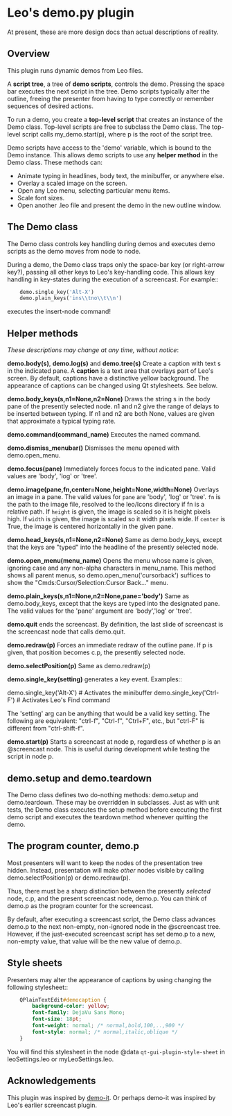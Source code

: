 
# Leo's demo.py plugin

At present, these are more design docs than actual descriptions of reality.

## Overview

This plugin runs dynamic demos from Leo files.

A **script tree**, a tree of **demo scripts**, controls the demo. Pressing the space bar executes the next script in the tree. Demo scripts typically alter the outline, freeing the presenter from having to type correctly or remember sequences of desired actions. 

To run a demo, you create a **top-level script** that creates an instance of the Demo class. Top-level scripts are free to subclass the Demo class. The top-level script calls my_demo.start(p), where p is the root of the script tree.

Demo scripts have access to the 'demo' variable, which is bound to the Demo instance. This allows demo scripts to use any **helper method** in the Demo class. These methods can:

- Animate typing in headlines, body text, the minibuffer, or anywhere else.
- Overlay a scaled image on the screen.
- Open any Leo menu, selecting particular menu items.
- Scale font sizes.
- Open another .leo file and present the demo in the new outline window.


## The Demo class

The Demo class controls key handling during demos and executes demo scripts as the demo moves from node to node.

During a demo, the Demo class traps only the space-bar key (or right-arrow key?), passing all other keys to Leo's key-handling code. This allows key handling in key-states during the execution of a screencast. For example::

```python
    demo.single_key('Alt-X')
    demo.plain_keys('ins\\tno\\t\\n')
```

executes the insert-node command!

## Helper methods

*These descriptions may change at any time, without notice*:

**demo.body(s)**, **demo.log(s)** and **demo.tree(s)** Create a caption with text s in the indicated pane. A **caption** is a text area that overlays part of Leo's screen. By default, captions have a distinctive yellow background. The appearance of captions can be changed using Qt stylesheets. See below.

**demo.body_keys(s,n1=None,n2=None)** Draws the string s in the body pane of
the presently selected node. n1 and n2 give the range of delays to be
inserted between typing. If n1 and n2 are both None, values are given that
approximate a typical typing rate.

**demo.command(command_name)** Executes the named command.

**demo.dismiss_menubar()** Dismisses the menu opened with demo.open_menu.

**demo.focus(pane)** Immediately forces focus to the indicated pane. Valid
values are 'body', 'log' or 'tree'.

**demo.image(pane,fn,center=None,height=None,width=None)** Overlays an image
in a pane. The valid values for `pane` are 'body', 'log' or 'tree'. `fn` is
the path to the image file, resolved to the leo/Icons directory if fn is a
relative path. If `height` is given, the image is scaled so it is height
pixels high. If `width` is given, the image is scaled so it width pixels
wide. If `center` is True, the image is centered horizontally in the given
pane.

**demo.head_keys(s,n1=None,n2=None)** Same as demo.body_keys, except that the
keys are "typed" into the headline of the presently selected node.

**demo.open_menu(menu_name)** Opens the menu whose name is given, ignoring
case and any non-alpha characters in menu_name. This method shows all
parent menus, so demo.open_menu('cursorback') suffices to show the
"Cmds\:Cursor/Selection\:Cursor Back..." menu.

**demo.plain_keys(s,n1=None,n2=None,pane='body')** Same as demo.body_keys, except
that the keys are typed into the designated pane. The valid values for the
'pane' argument are 'body','log' or 'tree'.

**demo.quit** ends the screencast. By definition, the last slide of screencast
is the screencast node that calls demo.quit.

**demo.redraw(p)** Forces an immediate redraw of the outline pane. If p is
given, that position becomes c.p, the presently selected node.

**demo.selectPosition(p)** Same as demo.redraw(p)

**demo.single_key(setting)** generates a key event. Examples::

   demo.single_key('Alt-X') # Activates the minibuffer
   demo.single_key('Ctrl-F') # Activates Leo's Find command

The 'setting' arg can be anything that would be a valid key setting. The
following are equivalent: "ctrl-f", "Ctrl-f", "Ctrl+F", etc., but "ctrl-F"
is different from "ctrl-shift-f".

**demo.start(p)** Starts a screencast at node p, regardless of whether p is an
\@screencast node. This is useful during development while testing the
script in node p.

## demo.setup and demo.teardown

The Demo class defines two do-nothing methods: demo.setup and demo.teardown. These may be overridden in subclasses. Just as with unit tests, the Demo class executes the setup method before executing the first demo script and executes the teardown method whenever quitting the demo.

## The program counter, demo.p

Most presenters will want to keep the nodes of the presentation tree
hidden. Instead, presentation will make *other* nodes visible by calling
demo.selectPosition(p) or demo.redraw(p).

Thus, there must be a sharp distinction between the presently *selected*
node, c.p, and the present screencast node, demo.p. You can think of demo.p as
the program counter for the screencast.

By default, after executing a screencast script, the Demo class advances demo.p to the next non-empty, non-ignored node in the \@screencast tree. However, if the just-executed screencast script has set demo.p to a new, non-empty value, that value will be the new value of demo.p.

## Style sheets

Presenters may alter the appearance of captions by using changing the
following stylesheet::

```css
    QPlainTextEdit#democaption {
        background-color: yellow;
        font-family: DejaVu Sans Mono;
        font-size: 18pt;
        font-weight: normal; /* normal,bold,100,..,900 */
        font-style: normal; /* normal,italic,oblique */
    }
```

You will find this stylesheet in the node @data
``qt-gui-plugin-style-sheet`` in leoSettings.leo or myLeoSettings.leo.

## Acknowledgements

This plugin was inspired by [demo-it](https://github.com/howardabrams/demo-it/blob/master/demo-it.org). Or perhaps demo-it was inspired by Leo's earlier screencast plugin.

